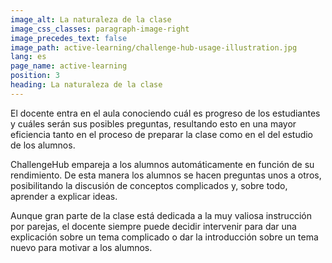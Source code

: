 ```yaml
---
image_alt: La naturaleza de la clase
image_css_classes: paragraph-image-right
image_precedes_text: false
image_path: active-learning/challenge-hub-usage-illustration.jpg
lang: es
page_name: active-learning
position: 3
heading: La naturaleza de la clase
---
```


El docente entra en el aula conociendo cuál es progreso de los estudiantes y cuáles serán sus posibles preguntas, resultando esto en una mayor eficiencia tanto en el proceso de preparar la clase como en el del estudio de los alumnos.

ChallengeHub empareja a los alumnos automáticamente en función de su rendimiento. De esta manera los alumnos se hacen preguntas unos a otros, posibilitando la discusión de conceptos complicados y, sobre todo, aprender a explicar ideas.

Aunque gran parte de la clase está dedicada a la muy valiosa instrucción por parejas, el docente siempre puede decidir intervenir para dar una explicación sobre un tema complicado o dar la introducción sobre un tema nuevo para motivar a los alumnos.
